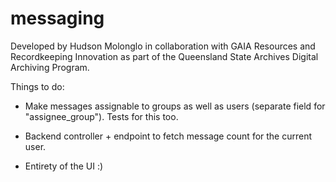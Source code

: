 # messaging

Developed by Hudson Molonglo in collaboration with GAIA Resources and Recordkeeping Innovation
as part of the Queensland State Archives Digital Archiving Program.

Things to do:

  * Make messages assignable to groups as well as users (separate field for "assignee_group").  Tests for this too.
  
  * Backend controller + endpoint to fetch message count for the current user.
  
  * Entirety of the UI :)
